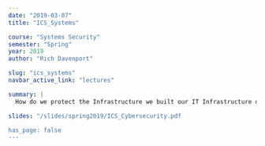 ```yaml
---
date: "2019-03-07"
title: "ICS_Systems"

course: "Systems Security"
semester: "Spring"
year: 2019
author: "Rich Davenport"

slug: "ics_systems"
navbar_active_link: "lectures"

summary: |
  How do we protect the Infrastructure we built our IT Infrastructure on?

slides: "/slides/spring2019/ICS_Cybersecurity.pdf

has_page: false
---
```

